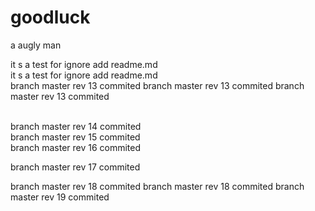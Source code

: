 goodluck
========

a augly man

it s a test for ignore add readme.md <br>
it s a test for ignore add readme.md <br>
branch master rev 13 commited 
branch master rev 13 commited 
branch master rev 13 commited

 <br>
branch master rev 14 commited

 <br>
branch master rev 15 commited

 <br>
branch master rev 16 commited 

branch master rev 17 commited
 <br>
 
branch master rev 18 commited 
branch master rev 18 commited 
branch master rev 19 commited 
 
